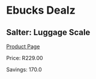 
# Ebucks Dealz
## Salter: Luggage Scale
[Product Page](https://www.ebucks.com/web/shop/productSelected.do?prodId=861241514&catId=365267763)

Price: R229.00

Savings: 170.0


	
